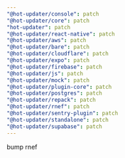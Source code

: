 ```yaml
---
"@hot-updater/console": patch
"@hot-updater/core": patch
"hot-updater": patch
"@hot-updater/react-native": patch
"@hot-updater/aws": patch
"@hot-updater/bare": patch
"@hot-updater/cloudflare": patch
"@hot-updater/expo": patch
"@hot-updater/firebase": patch
"@hot-updater/js": patch
"@hot-updater/mock": patch
"@hot-updater/plugin-core": patch
"@hot-updater/postgres": patch
"@hot-updater/repack": patch
"@hot-updater/rnef": patch
"@hot-updater/sentry-plugin": patch
"@hot-updater/standalone": patch
"@hot-updater/supabase": patch
---
```


bump rnef

